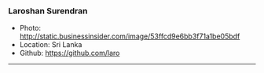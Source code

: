 ### Laroshan Surendran
- Photo: http://static.businessinsider.com/image/53ffcd9e6bb3f71a1be05bdf
- Location: Sri Lanka
- Github: https://github.com/laro
***
